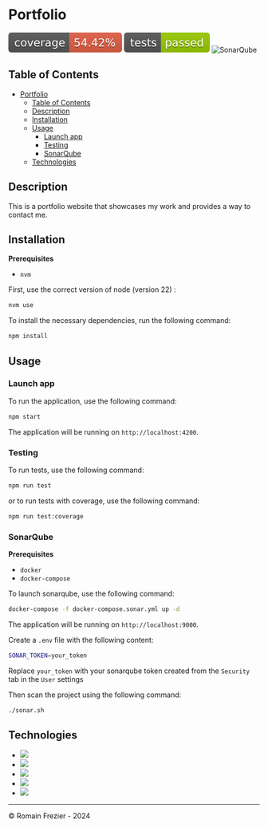 # Portfolio

![](coverage-badge.svg)
![](test-badge.svg)
<img src="https://img.shields.io/badge/sonar-failed-red" alt="SonarQube">

## Table of Contents

<!-- TOC -->
* [Portfolio](#portfolio)
  * [Table of Contents](#table-of-contents)
  * [Description](#description)
  * [Installation](#installation)
  * [Usage](#usage)
    * [Launch app](#launch-app)
    * [Testing](#testing)
    * [SonarQube](#sonarqube)
  * [Technologies](#technologies)
<!-- TOC -->

## Description

This is a portfolio website that showcases my work and provides a way to contact me.

## Installation

**Prerequisites**

- `nvm`

First, use the correct version of node (version 22) :

```bash
nvm use
```

To install the necessary dependencies, run the following command:

```bash
npm install
```

## Usage

### Launch app

To run the application, use the following command:

```bash
npm start
```

The application will be running on `http://localhost:4200`.

### Testing

To run tests, use the following command:

```bash
npm run test
```

or to run tests with coverage, use the following command:

```bash
npm run test:coverage
```

### SonarQube

**Prerequisites**

- `docker`
- `docker-compose`

To launch sonarqube, use the following command:

```bash
docker-compose -f docker-compose.sonar.yml up -d
```

The application will be running on `http://localhost:9000`.

Create a `.env` file with the following content:

```bash
SONAR_TOKEN=your_token
```

Replace `your_token` with your sonarqube token created from the `Security` tab in the `User` settings

Then scan the project using the following command:

```bash
./sonar.sh
```

## Technologies

- ![](https://img.shields.io/badge/Angular-v18-red?logo=angular&labelColor=red)
- ![](https://img.shields.io/badge/Jest-v29-green?logo=jest&labelColor=green) 
- ![](https://img.shields.io/badge/SonarQube-v10-blue?logo=sonarqube&labelColor=blue)
- ![](https://img.shields.io/badge/Firebase%20Hosting-v10-yellow?logo=firebase&labelColor=yellow) 
- ![](https://img.shields.io/badge/GitHub%20Actions-v3-black?logo=github&labelColor=black)

---

© Romain Frezier - 2024
